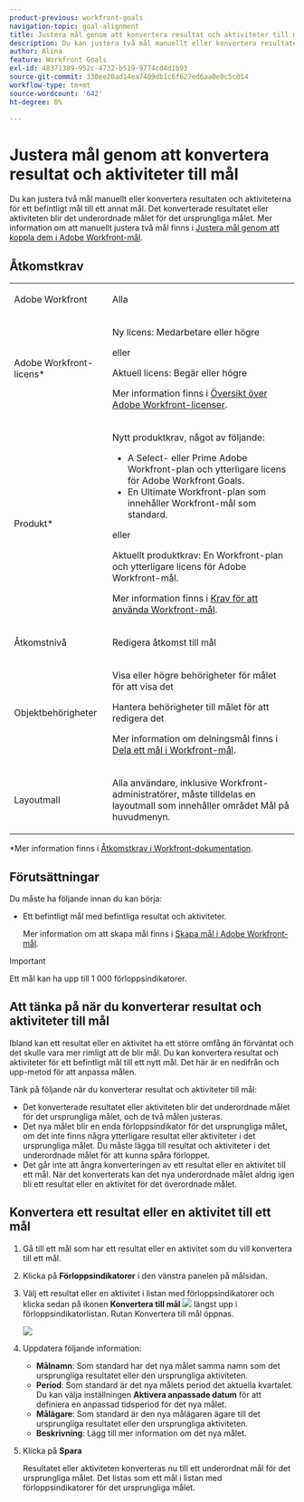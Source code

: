 ```yaml
---
product-previous: workfront-goals
navigation-topic: goal-alignment
title: Justera mål genom att konvertera resultat och aktiviteter till mål
description: Du kan justera två mål manuellt eller konvertera resultaten och aktiviteterna för ett befintligt mål till ett annat mål. Det konverterade resultatet eller aktiviteten blir det underordnade målet för det ursprungliga målet. Mer information om hur du justerar två mål manuellt finns i Justera mål genom att koppla dem till Adobe Workfront-mål.
author: Alina
feature: Workfront Goals
exl-id: 48371389-952c-4732-b519-9774cd4d1b93
source-git-commit: 330ee20ad14ea7409db1c6f627ed6aa0e0c5c014
workflow-type: tm+mt
source-wordcount: '642'
ht-degree: 0%

---
```


# Justera mål genom att konvertera resultat och aktiviteter till mål

Du kan justera två mål manuellt eller konvertera resultaten och aktiviteterna för ett befintligt mål till ett annat mål. Det konverterade resultatet eller aktiviteten blir det underordnade målet för det ursprungliga målet.
Mer information om att manuellt justera två mål finns i [Justera mål genom att koppla dem i Adobe Workfront-mål](../../workfront-goals/goal-alignment/align-goals-by-connecting-them.md).

## Åtkomstkrav


<table style="table-layout:auto">
<col>
</col>
<col>
</col>
<tbody>
 <tr>
 <td role="rowheader">Adobe Workfront</td>
 <td>
 <p>Alla</p>

</td>
 </tr>
 <tr>
 <td role="rowheader">Adobe Workfront-licens*</td>
 <td>
 <p>Ny licens: Medarbetare eller högre</p>
 eller
 <p>Aktuell licens: Begär eller högre</p> <p>Mer information finns i <a href="../../administration-and-setup/add-users/access-levels-and-object-permissions/wf-licenses.md" class="MCXref xref">Översikt över Adobe Workfront-licenser</a>.</p> </td>
 </tr>
 <tr>
 <td role="rowheader">Produkt*</td>
 <td>
 <p> Nytt produktkrav, något av följande: </p>
<ul>
<li>A Select- eller Prime Adobe Workfront-plan och ytterligare licens för Adobe Workfront Goals.</li>
<li>En Ultimate Workfront-plan som innehåller Workfront-mål som standard. </li></ul>
 <p>eller</p>
 <p>Aktuellt produktkrav: En Workfront-plan och ytterligare licens för Adobe Workfront-mål. </p> <p>Mer information finns i <a href="../../workfront-goals/goal-management/access-needed-for-wf-goals.md" class="MCXref xref">Krav för att använda Workfront-mål</a>. </p> </td>
 </tr>
 <tr>
 <td role="rowheader">Åtkomstnivå</td>
 <td> <p>Redigera åtkomst till mål</p> </td>
 </tr>
 <tr data-mc-conditions="">
 <td role="rowheader">Objektbehörigheter</td>
 <td>
  <div>
  <p>Visa eller högre behörigheter för målet för att visa det</p>
  <p>Hantera behörigheter till målet för att redigera det</p>
  <p>Mer information om delningsmål finns i <a href="../../workfront-goals/workfront-goals-settings/share-a-goal.md" class="MCXref xref">Dela ett mål i Workfront-mål</a>. </p>
  </div> </td>
 </tr>
<tr>
   <td role="rowheader"><p>Layoutmall</p></td>
   <td> <p>Alla användare, inklusive Workfront-administratörer, måste tilldelas en layoutmall som innehåller området Mål på huvudmenyn. </p>  
</td>
  </tr>
</tbody>
</table>

*Mer information finns i [Åtkomstkrav i Workfront-dokumentation](/help/quicksilver/administration-and-setup/add-users/access-levels-and-object-permissions/access-level-requirements-in-documentation.md).

## Förutsättningar

Du måste ha följande innan du kan börja:

* Ett befintligt mål med befintliga resultat och aktiviteter.

  Mer information om att skapa mål finns i [Skapa mål i Adobe Workfront-mål](../../workfront-goals/goal-management/create-goals.md).

>[!IMPORTANT]
>
>Ett mål kan ha upp till 1 000 förloppsindikatorer.

<!--drafted for goal redesign: At PRODUCTION: update the sentence above to remove Production/ Preview references-->

## Att tänka på när du konverterar resultat och aktiviteter till mål

Ibland kan ett resultat eller en aktivitet ha ett större omfång än förväntat och det skulle vara mer rimligt att de blir mål. Du kan konvertera resultat och aktiviteter för ett befintligt mål till ett nytt mål. Det här är en nedifrån och upp-metod för att anpassa målen.

Tänk på följande när du konverterar resultat och aktiviteter till mål:

* Det konverterade resultatet eller aktiviteten blir det underordnade målet för det ursprungliga målet, och de två målen justeras.
* Det nya målet blir en enda förloppsindikator för det ursprungliga målet, om det inte finns några ytterligare resultat eller aktiviteter i det ursprungliga målet. Du måste lägga till resultat och aktiviteter i det underordnade målet för att kunna spåra förloppet.
* Det går inte att ångra konverteringen av ett resultat eller en aktivitet till ett mål. När det konverterats kan det nya underordnade målet aldrig igen bli ett resultat eller en aktivitet för det överordnade målet.

## Konvertera ett resultat eller en aktivitet till ett mål

<!--
<span class="preview">Converting results and activities differs depending on what environment you use. </span>

### Convert a result or activity to a goal in the Production environment

1. Go to a goal that has a result or an activity that you want to convert to a goal.
1. Click the name of the goal to open the **Goal Details** panel.
1. Expand the **Results** or **Activities** right-pointing arrows to see a list of results or activities for the goal. 

1. Click the **gear icon** ![](assets/settings-gear-icon.png) to the right of the result or activity name that you want to convert, then click **Convert into a Goal**.

   ![](assets/convert-to-goal-link-highlighted-350x191.png)

1. (Optional) Remove the name of the original activity or result owner from the **Goal Owner** field and replace it with another user, team, group, or your organization's name. By default, Workfront selects the owner of the result or the activity as the goal owner. 
1. Click **Convert**. The activity or result displays as an aligned goal in the Goal Details panel of the original goal and the original activity or result is removed from the original goal and transferred to the second goal. By default, the new goal has the same name as the original converted result or activity. 
1. (Optional) Click the name of the new goal to open the **Goal Details** panel and edit the name of the goal. For information about editing any information for an existing goal, see [Edit goals in Adobe Workfront Goals](../../workfront-goals/goal-management/edit-goals.md).
-->

1. Gå till ett mål som har ett resultat eller en aktivitet som du vill konvertera till ett mål.
1. Klicka på **Förloppsindikatorer** i den vänstra panelen på målsidan.
1. Välj ett resultat eller en aktivitet i listan med förloppsindikatorer och klicka sedan på ikonen **Konvertera till mål** ![](assets/convert-to-goal-icon-unshimmed.png) längst upp i förloppsindikatorlistan. Rutan Konvertera till mål öppnas.

   ![](assets/convert-to-goal-box-unshimmed.png)
1. Uppdatera följande information:
   * **Målnamn**: Som standard har det nya målet samma namn som det ursprungliga resultatet eller den ursprungliga aktiviteten.
   * **Period**: Som standard är det nya målets period det aktuella kvartalet. Du kan välja inställningen **Aktivera anpassade datum** för att definiera en anpassad tidsperiod för det nya målet.
   * **Målägare**: Som standard är den nya målägaren ägare till det ursprungliga resultatet eller den ursprungliga aktiviteten.
   * **Beskrivning**: Lägg till mer information om det nya målet.
1. Klicka på **Spara**

   Resultatet eller aktiviteten konverteras nu till ett underordnat mål för det ursprungliga målet. Det listas som ett mål i listan med förloppsindikatorer för det ursprungliga målet.



